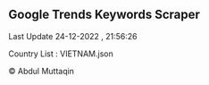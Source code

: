 

## Google Trends Keywords Scraper 
 
Last Update 24-12-2022 , 21:56:26

Country List :
VIETNAM.json



© Abdul Muttaqin 
